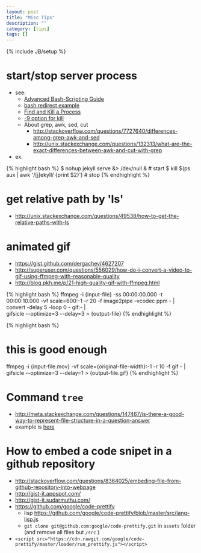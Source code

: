 ```yaml
---
layout: post
title: "Misc Tips"
description: ""
category: [tips]
tags: []
---
```

{% include JB/setup %}

# start/stop server process

- see:
  - [Advanced Bash-Scripting Guide](http://www.tldp.org/LDP/abs/html/io-redirection.html)
  - [bash redirect example](http://tldp.org/HOWTO/Bash-Prog-Intro-HOWTO-3.html)
  - [Find and Kill a Process](http://stackoverflow.com/questions/3510673/find-and-kill-a-process-in-one-line-using-bash-and-regex)
  - [-9 option for kill](http://askubuntu.com/questions/184071/what-is-the-purpose-of-the-9-option-in-the-kill-command)
  - About grep, awk, sed, cut
	- <http://stackoverflow.com/questions/7727640/differences-among-grep-awk-and-sed>
	- <http://unix.stackexchange.com/questions/132313/what-are-the-exact-differences-between-awk-and-cut-with-grep>
- ex.

{% highlight bash %}
$ nohup jekyll serve &> /dev/null &             # start
$ kill $(ps aux | awk '/[j]ekyll/ {print $2}')  # stop
{% endhighlight %}

# get relative path by 'ls'

- <http://unix.stackexchange.com/questions/49538/how-to-get-the-relative-paths-with-ls>


# animated gif

- <https://gist.github.com/dergachev/4627207>
- <http://superuser.com/questions/556029/how-do-i-convert-a-video-to-gif-using-ffmpeg-with-reasonable-quality>
- <http://blog.pkh.me/p/21-high-quality-gif-with-ffmpeg.html>

{% highlight bash %}
ffmpeg -i {input-file} -ss 00:00:00.000 -t 00:00:10.000 -vf scale=600:-1 -r 20 -f image2pipe -vcodec ppm - | \
convert -delay 5 -loop 0 - gif:- | \
gifsicle --optimize=3 --delay=3 > {output-file}
{% endhighlight %}

{% highlight bash %}
 # this is good enough
ffmpeg -i {input-file.mov} -vf scale={original-file-width}:-1 -r 10 -f gif - | gifsicle --optimize=3 --delay=1 > {output-file.gif}
{% endhighlight %}

# Command `tree`

- <http://meta.stackexchange.com/questions/147467/is-there-a-good-way-to-represent-file-structure-in-a-question-answer>
- example is [here]()


# How to embed a code snipet in a github repository

- <http://stackoverflow.com/questions/8364025/embeding-file-from-github-repository-into-webpage>
- <http://gist-it.appspot.com/>
- <http://gist-it.sudarmuthu.com/>
- <https://github.com/google/code-prettify>
  - lisp <https://github.com/google/code-prettify/blob/master/src/lang-lisp.js>
  - `git clone git@github.com:google/code-prettify.git` in `assets` folder (and remove all files but `/src` )
- `<script src="https://cdn.rawgit.com/google/code-prettify/master/loader/run_prettify.js"></script>`

